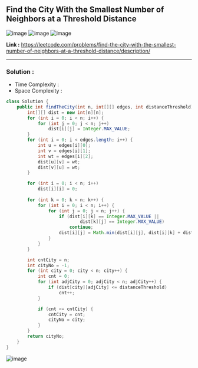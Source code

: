 ## Find the City With the Smallest Number of Neighbors at a Threshold Distance

![image](https://github.com/alkabharti/Graph/assets/23376002/b8b16620-4ba4-4e47-9cf7-f2211ada7fb9)
![image](https://github.com/alkabharti/Graph/assets/23376002/95e3a314-5e96-4bd2-9601-5ccabe708ae2)
![image](https://github.com/alkabharti/Graph/assets/23376002/cc6f7343-0520-47f0-82de-838a65f09d05)


**Link :** https://leetcode.com/problems/find-the-city-with-the-smallest-number-of-neighbors-at-a-threshold-distance/description/

-----------------------------------------------------------------------------------------------------------------------------------------------------------------------------------------------


### Solution : 

- Time Complexity :
- Space Complexity :


```java
class Solution {
    public int findTheCity(int n, int[][] edges, int distanceThreshold) {
        int[][] dist = new int[n][n];
        for (int i = 0; i < n; i++) {
            for (int j = 0; j < n; j++)
                dist[i][j] = Integer.MAX_VALUE;
        }
        for (int i = 0; i < edges.length; i++) {
            int u = edges[i][0];
            int v = edges[i][1];
            int wt = edges[i][2];
            dist[u][v] = wt;
            dist[v][u] = wt;
        }

        for (int i = 0; i < n; i++) 
            dist[i][i] = 0;
            
        for (int k = 0; k < n; k++) {
            for (int i = 0; i < n; i++) {
                for (int j = 0; j < n; j++) {
                    if (dist[i][k] == Integer.MAX_VALUE ||
                            dist[k][j] == Integer.MAX_VALUE)
                        continue;
                    dist[i][j] = Math.min(dist[i][j], dist[i][k] + dist[k][j]);
                }
            }
        }

        int cntCity = n;
        int cityNo = -1;
        for (int city = 0; city < n; city++) {
            int cnt = 0;
            for (int adjCity = 0; adjCity < n; adjCity++) {
                if (dist[city][adjCity] <= distanceThreshold)
                    cnt++;
            }

            if (cnt <= cntCity) {
                cntCity = cnt;
                cityNo = city;
            }
        }
        return cityNo;
    }
}

```

![image](https://github.com/alkabharti/Graph/assets/23376002/cc84fcf1-1ad7-4fbb-92b3-ae512636c123)

